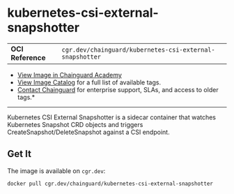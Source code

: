 <!--monopod:start-->
# kubernetes-csi-external-snapshotter
| | |
| - | - |
| **OCI Reference** | `cgr.dev/chainguard/kubernetes-csi-external-snapshotter` |


* [View Image in Chainguard Academy](https://edu.chainguard.dev/chainguard/chainguard-images/reference/kubernetes-csi-external-snapshotter/overview/)
* [View Image Catalog](https://console.enforce.dev/images/catalog) for a full list of available tags.
* [Contact Chainguard](https://www.chainguard.dev/chainguard-images) for enterprise support, SLAs, and access to older tags.*

---
<!--monopod:end-->

Kubernetes CSI External Snapshotter is a sidecar container that watches Kubernetes Snapshot CRD objects and triggers CreateSnapshot/DeleteSnapshot against a CSI endpoint.

## Get It

The image is available on `cgr.dev`:

```
docker pull cgr.dev/chainguard/kubernetes-csi-external-snapshotter
```
